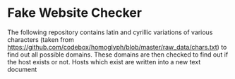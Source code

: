 # Fake Website Checker
The following repository contains latin and cyrillic variations of various characters (taken from https://github.com/codebox/homoglyph/blob/master/raw_data/chars.txt) to find out all possible domains. These domains are then checked to find out if the host exists or not. Hosts which exist are written into a new text document
